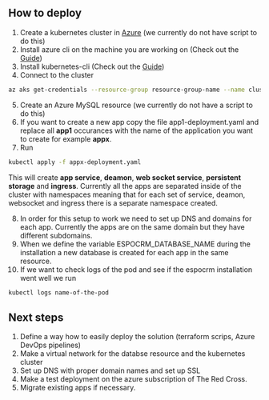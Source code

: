 ## How to deploy

1. Create a kubernetes cluster in [Azure](https://azure.microsoft.com/nl-nl/products/kubernetes-service/) (we currently do not have script to do this)
2. Install azure cli on the machine you are working on (Check out the [Guide](https://learn.microsoft.com/en-us/cli/azure/install-azure-cli))
3. Install kubernetes-cli (Check out the [Guide](https://kubernetes.io/docs/tasks/tools/))
4. Connect to the cluster
```bash
az aks get-credentials --resource-group resource-group-name --name cluster-name
```
5. Create an Azure MySQL resource (we currently do not have a script to do this)
6. If you want to create a new app copy the file app1-deployment.yaml and replace all **app1** occurances with the name of the application you want to create for example **appx**.
7. Run 
```bash
kubectl apply -f appx-deployment.yaml
```
This will create **app service**, **deamon**, **web socket service**, **persistent storage** and **ingress**. Currently all the apps are separated inside of the cluster with namespaces meaning that for each set of service, deamon, websocket and ingress there is a separate namespace created.

8. In order for this setup to work we need to set up DNS and domains for each app. Currently the apps are on the same domain but they have different subdomains.
9. When we define the variable ESPOCRM_DATABASE_NAME during the installation a new database is created for each app in the same resource.
10. If we want to check logs of the pod and see if the espocrm installation went well we run
```bash
kubectl logs name-of-the-pod
```

## Next steps

1. Define a way how to easily deploy the solution (terraform scrips, Azure DevOps pipelines)
2. Make a virtual network for the databse resource and the kubernetes cluster
3. Set up DNS with proper domain names and set up SSL
4. Make a test deployment on the azure subscription of The Red Cross.
5. Migrate existing apps if necessary.
